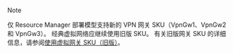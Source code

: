 > [!NOTE]
> 仅 Resource Manager 部署模型支持新的 VPN 网关 SKU（VpnGw1、VpnGw2 和 VpnGw3）。 经典虚拟网络应继续使用旧版 SKU。 有关旧版网关 SKU 的详细信息，请参阅[使用虚拟网关 SKU（旧版）](../articles/vpn-gateway/vpn-gateway-about-skus-legacy.md)。